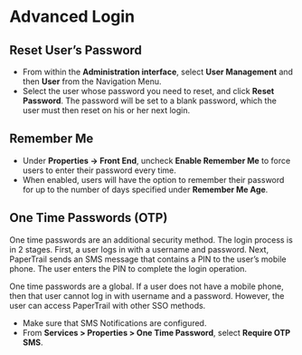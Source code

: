 # Advanced Login

## Reset User’s Password

*  From within the __Administration interface__, select __User Management__ and then __User__ from the Navigation Menu.  
*  Select the user whose password you need to reset, and click __Reset Password__. The password will be set to a blank password, which the user must then reset on his or her next login.

## Remember Me

*  Under **Properties -> Front End**, uncheck **Enable Remember Me** to force users to enter their password every time.  
*  When enabled, users will have the option to remember their password for up to the number of days specified under __Remember Me Age__.

## One Time Passwords (OTP)

One time passwords are an additional security method. The login process is in 2 stages. First, a user logs in with a username and password. Next, PaperTrail sends an SMS message that contains a PIN to the user’s mobile phone. The user enters the PIN to complete the login operation.  

One time passwords are a global. If a user does not have a mobile phone, then that user cannot log in with username and a password. However, the user can access PaperTrail with other SSO methods.

*  Make sure that SMS Notifications are configured.  
*  From __Services > Properties > One Time Password__, select __Require OTP SMS__.